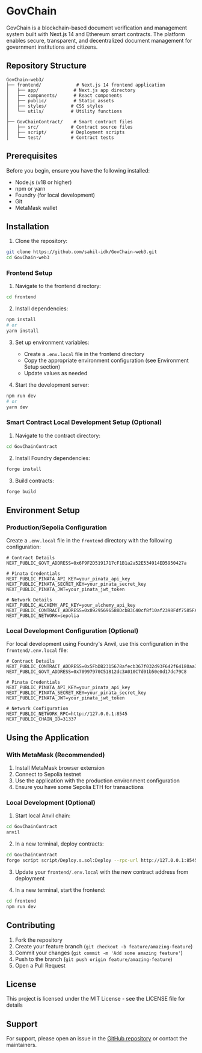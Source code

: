 # GovChain

GovChain is a blockchain-based document verification and management system built with Next.js 14 and Ethereum smart contracts. The platform enables secure, transparent, and decentralized document management for government institutions and citizens.

## Repository Structure

```
GovChain-web3/
├── frontend/             # Next.js 14 frontend application
│   ├── app/             # Next.js app directory
│   ├── components/      # React components
│   ├── public/          # Static assets
│   ├── styles/         # CSS styles
│   └── utils/          # Utility functions
│
├── GovChainContract/    # Smart contract files
│   ├── src/            # Contract source files
│   ├── script/         # Deployment scripts
│   └── test/           # Contract tests
```

## Prerequisites

Before you begin, ensure you have the following installed:
- Node.js (v18 or higher)
- npm or yarn
- Foundry (for local development)
- Git
- MetaMask wallet

## Installation

1. Clone the repository:
```bash
git clone https://github.com/sahil-idk/GovChain-web3.git
cd GovChain-web3
```

### Frontend Setup

1. Navigate to the frontend directory:
```bash
cd frontend
```

2. Install dependencies:
```bash
npm install
# or
yarn install
```

3. Set up environment variables:
   - Create a `.env.local` file in the frontend directory
   - Copy the appropriate environment configuration (see Environment Setup section)
   - Update values as needed

4. Start the development server:
```bash
npm run dev
# or
yarn dev
```

### Smart Contract Local Development Setup (Optional)

1. Navigate to the contract directory:
```bash
cd GovChainContract
```

2. Install Foundry dependencies:
```bash
forge install
```

3. Build contracts:
```bash
forge build
```

## Environment Setup

### Production/Sepolia Configuration
Create a `.env.local` file in the `frontend` directory with the following configuration:

```plaintext
# Contract Details
NEXT_PUBLIC_GOVT_ADDRESS=0x6F9F2D5191717cF1B1a2a52E534914ED5950427a

# Pinata Credentials
NEXT_PUBLIC_PINATA_API_KEY=your_pinata_api_key
NEXT_PUBLIC_PINATA_SECRET_KEY=your_pinata_secret_key
NEXT_PUBLIC_PINATA_JWT=your_pinata_jwt_token

# Network Details
NEXT_PUBLIC_ALCHEMY_API_KEY=your_alchemy_api_key
NEXT_PUBLIC_CONTRACT_ADDRESS=0x89295696588DcbB3C40cf8f10af2398Fdf7585FA
NEXT_PUBLIC_NETWORK=sepolia
```

### Local Development Configuration (Optional)
For local development using Foundry's Anvil, use this configuration in the `frontend/.env.local` file:

```plaintext
# Contract Details
NEXT_PUBLIC_CONTRACT_ADDRESS=0x5FbDB2315678afecb367f032d93F642f64180aa3
NEXT_PUBLIC_GOVT_ADDRESS=0x70997970C51812dc3A010C7d01b50e0d17dc79C8

# Pinata Credentials
NEXT_PUBLIC_PINATA_API_KEY=your_pinata_api_key
NEXT_PUBLIC_PINATA_SECRET_KEY=your_pinata_secret_key
NEXT_PUBLIC_PINATA_JWT=your_pinata_jwt_token

# Network Configuration
NEXT_PUBLIC_NETWORK_RPC=http://127.0.0.1:8545
NEXT_PUBLIC_CHAIN_ID=31337
```

## Using the Application

### With MetaMask (Recommended)
1. Install MetaMask browser extension
2. Connect to Sepolia testnet
3. Use the application with the production environment configuration
4. Ensure you have some Sepolia ETH for transactions

### Local Development (Optional)
1. Start local Anvil chain:
```bash
cd GovChainContract
anvil
```

2. In a new terminal, deploy contracts:
```bash
cd GovChainContract
forge script script/Deploy.s.sol:Deploy --rpc-url http://127.0.0.1:8545 --broadcast
```

3. Update your `frontend/.env.local` with the new contract address from deployment

4. In a new terminal, start the frontend:
```bash
cd frontend
npm run dev
```


## Contributing

1. Fork the repository
2. Create your feature branch (`git checkout -b feature/amazing-feature`)
3. Commit your changes (`git commit -m 'Add some amazing feature'`)
4. Push to the branch (`git push origin feature/amazing-feature`)
5. Open a Pull Request

## License

This project is licensed under the MIT License - see the LICENSE file for details

## Support

For support, please open an issue in the [GitHub repository](https://github.com/sahil-idk/GovChain-web3) or contact the maintainers.
